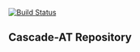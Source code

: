 [![Build Status](https://travis-ci.org/ihmeuw/cascade.svg?branch=develop)](https://travis-ci.org/ihmeuw/cascade)
## Cascade-AT Repository
